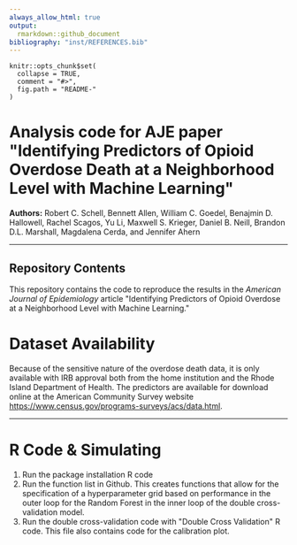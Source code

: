 ```yaml
---
always_allow_html: true
output:
  rmarkdown::github_document
bibliography: "inst/REFERENCES.bib"
---
```


<!-- README.md is generated from README.Rmd. Please edit that file -->

```{r, echo = FALSE}
knitr::opts_chunk$set(
  collapse = TRUE,
  comment = "#>",
  fig.path = "README-"
)
```

# Analysis code for AJE paper "Identifying Predictors of Opioid Overdose Death at a Neighborhood Level with Machine Learning"


__Authors:__ Robert C. Schell,
Bennett Allen,
William C. Goedel,
Benajmin D. Hallowell,
Rachel Scagos,
Yu Li,
Maxwell S. Krieger,
Daniel B. Neill,
Brandon D.L. Marshall,
Magdalena Cerda, and
Jennifer Ahern







---

## Repository Contents

This repository contains the code to reproduce the results in the _American Journal of Epidemiology_ article "Identifying Predictors of Opioid Overdose at a Neighborhood Level with Machine Learning."  

# Dataset Availability

Because of the sensitive nature of the overdose death data, it is only available with IRB approval both from the home institution and the Rhode Island Department of Health. The predictors are available for download online at the American Community Survey website https://www.census.gov/programs-surveys/acs/data.html.

---

# R Code & Simulating

1. Run the package installation R code
2. Run the function list in Github. This creates functions that allow for the specification of a hyperparameter grid based on performance in the outer loop for the Random Forest in the inner loop of the double cross-validation model. 
3. Run the double cross-validation code with "Double Cross Validation" R code. This file also contains code for the calibration plot.
